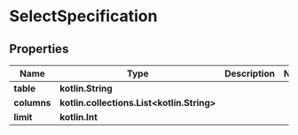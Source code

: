 
# SelectSpecification

## Properties
Name | Type | Description | Notes
------------ | ------------- | ------------- | -------------
**table** | **kotlin.String** |  | 
**columns** | **kotlin.collections.List&lt;kotlin.String&gt;** |  | 
**limit** | **kotlin.Int** |  | 



